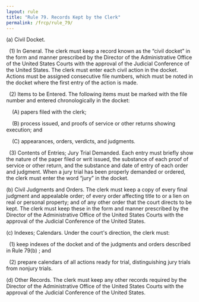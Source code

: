 ```yaml
---
layout: rule
title: "Rule 79. Records Kept by the Clerk"
permalink: /frcp/rule_79/
---
```


(a) Civil Docket.


&nbsp;&nbsp;(1) In General. The clerk must keep a record known as the “civil docket” in the form and manner prescribed by the Director of the Administrative Office of the United States Courts with the approval of the Judicial Conference of the United States. The clerk must enter each civil action in the docket. Actions must be assigned consecutive file numbers, which must be noted in the docket where the first entry of the action is made.


&nbsp;&nbsp;(2) Items to be Entered. The following items must be marked with the file number and entered chronologically in the docket:


&nbsp;&nbsp;&nbsp;&nbsp;(A) papers filed with the clerk;


&nbsp;&nbsp;&nbsp;&nbsp;(B) process issued, and proofs of service or other returns showing execution; and


&nbsp;&nbsp;&nbsp;&nbsp;(C) appearances, orders, verdicts, and judgments.


&nbsp;&nbsp;(3) Contents of Entries; Jury Trial Demanded. Each entry must briefly show the nature of the paper filed or writ issued, the substance of each proof of service or other return, and the substance and date of entry of each order and judgment. When a jury trial has been properly demanded or ordered, the clerk must enter the word “jury” in the docket.


(b) Civil Judgments and Orders. The clerk must keep a copy of every final judgment and appealable order; of every order affecting title to or a lien on real or personal property; and of any other order that the court directs to be kept. The clerk must keep these in the form and manner prescribed by the Director of the Administrative Office of the United States Courts with the approval of the Judicial Conference of the United States.


(c) Indexes; Calendars. Under the court's direction, the clerk must:


&nbsp;&nbsp;(1) keep indexes of the docket and of the judgments and orders described in Rule 79(b) ; and


&nbsp;&nbsp;(2) prepare calendars of all actions ready for trial, distinguishing jury trials from nonjury trials.


(d) Other Records. The clerk must keep any other records required by the Director of the Administrative Office of the United States Courts with the approval of the Judicial Conference of the United States.
